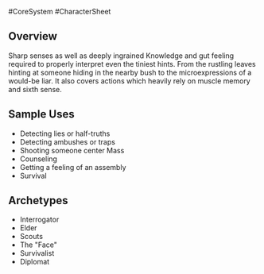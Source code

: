#CoreSystem #CharacterSheet 
## Overview
Sharp senses as well as deeply ingrained 
Knowledge and gut feeling required to properly interpret even the tiniest hints. From the rustling leaves hinting at someone hiding in the nearby bush to the microexpressions of a would-be liar. It also covers actions which heavily rely on muscle memory and sixth sense.

## Sample Uses
* Detecting lies or half-truths
* Detecting ambushes or traps
* Shooting someone center Mass
* Counseling
* Getting a feeling of an assembly 
* Survival

## Archetypes
* Interrogator
* Elder
* Scouts
* The "Face"
* Survivalist
* Diplomat

